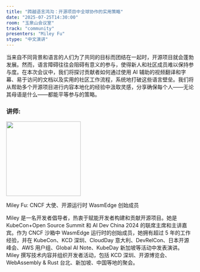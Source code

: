 ```yaml
---
title: "跨越语言鸿沟：开源项目中全球协作的实用策略"
date: "2025-07-25T14:30:00"
room: "玉泉山会议室"
track: "community"
presenters: "Miley Fu"
stype: "中文演讲"
---
```


当来自不同背景和语言的人们为了共同的目标而团结在一起时，开源项目就会蓬勃发展。然而，语言障碍往往会阻碍有意义的参与，使得新人和社区成员难以保持参与度。在本次会议中，我们将探讨贡献者如何通过使用 AI 辅助的视频翻译和字幕、易于访问的文档以及实用的社区工作流程，系统地打破这些语言壁垒。我们将从帮助多个开源项目进行内容本地化的经验中汲取灵感，分享确保每个人——无论其母语是什么——都能平等参与的策略。

### 讲师:

<img src="https://sessionize.com/image/89e3-400o400o1-aEenhyjXuvVhxsBLwPP3Br.jpg" width="200" /><br/>

Miley Fu: CNCF 大使、开源运行时 WasmEdge 创始成员

Miley 是一名开发者倡导者，热衷于赋能开发者构建和贡献开源项目。她是 KubeCon+Open Source Summit 和 AI Dev China 2024 的联席主席和主讲嘉宾。作为 CNCF 沙箱中 WasmEdge 运行时的创始成员，她拥有超过 5 年的工作经验，并在 KubeCon、KCD 深圳、CloudDay 意大利、DevRelCon、日本开源峰会、AWS 用户组、Global AI Note、KubeDay 新加坡等活动中发表演讲。Miley 撰写技术内容并组织开发者活动，包括 KCD 深圳、开源博览会、WebAssembly & Rust 台北、新加坡、中国等地的聚会。